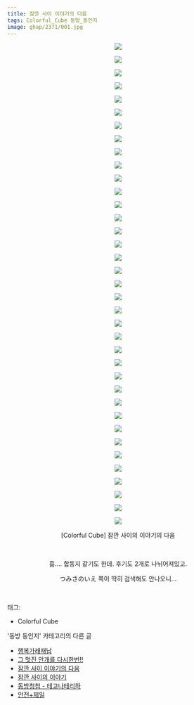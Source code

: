 ```yaml
---
title: 잠깐 사이 이야기의 다음
tags: Colorful_Cube 동방_동인지
image: ghap/2371/001.jpg
---
```

<div class="article">
<p style="text-align: center; clear: none; float: none;"><img src="{{ site.nasurl }}/ghap/2371/001.jpg"/></p>
<p style="text-align: center; clear: none; float: none;"><img src="{{ site.nasurl }}/ghap/2371/002.jpg"/></p>
<p style="text-align: center; clear: none; float: none;"><img src="{{ site.nasurl }}/ghap/2371/003.jpg"/></p>
<p style="text-align: center; clear: none; float: none;"><img src="{{ site.nasurl }}/ghap/2371/004.jpg"/></p>
<p style="text-align: center; clear: none; float: none;"><img src="{{ site.nasurl }}/ghap/2371/005.jpg"/></p>
<p style="text-align: center; clear: none; float: none;"><img src="{{ site.nasurl }}/ghap/2371/006.jpg"/></p>
<p style="text-align: center; clear: none; float: none;"><img src="{{ site.nasurl }}/ghap/2371/007.jpg"/></p>
<p style="text-align: center; clear: none; float: none;"><img src="{{ site.nasurl }}/ghap/2371/008.jpg"/></p>
<p style="text-align: center; clear: none; float: none;"><img src="{{ site.nasurl }}/ghap/2371/009.jpg"/></p>
<p style="text-align: center; clear: none; float: none;"><img src="{{ site.nasurl }}/ghap/2371/010.jpg"/></p>
<p style="text-align: center; clear: none; float: none;"><img src="{{ site.nasurl }}/ghap/2371/011.jpg"/></p>
<p style="text-align: center; clear: none; float: none;"><img src="{{ site.nasurl }}/ghap/2371/012.jpg"/></p>
<p style="text-align: center; clear: none; float: none;"><img src="{{ site.nasurl }}/ghap/2371/013.jpg"/></p>
<p style="text-align: center; clear: none; float: none;"><img src="{{ site.nasurl }}/ghap/2371/014.jpg"/></p>
<p style="text-align: center; clear: none; float: none;"><img src="{{ site.nasurl }}/ghap/2371/015.jpg"/></p>
<p style="text-align: center; clear: none; float: none;"><img src="{{ site.nasurl }}/ghap/2371/016.jpg"/></p>
<p style="text-align: center; clear: none; float: none;"><img src="{{ site.nasurl }}/ghap/2371/017.jpg"/></p>
<p style="text-align: center; clear: none; float: none;"><img src="{{ site.nasurl }}/ghap/2371/018.jpg"/></p>
<p style="text-align: center; clear: none; float: none;"><img src="{{ site.nasurl }}/ghap/2371/019.jpg"/></p>
<p style="text-align: center; clear: none; float: none;"><img src="{{ site.nasurl }}/ghap/2371/020.jpg"/></p>
<p style="text-align: center; clear: none; float: none;"><img src="{{ site.nasurl }}/ghap/2371/021.jpg"/></p>
<p style="text-align: center; clear: none; float: none;"><img src="{{ site.nasurl }}/ghap/2371/022.jpg"/></p>
<p style="text-align: center; clear: none; float: none;"><img src="{{ site.nasurl }}/ghap/2371/023.jpg"/></p>
<p style="text-align: center; clear: none; float: none;"><img src="{{ site.nasurl }}/ghap/2371/024.jpg"/></p>
<p style="text-align: center; clear: none; float: none;"><img src="{{ site.nasurl }}/ghap/2371/025.jpg"/></p>
<p style="text-align: center; clear: none; float: none;"><img src="{{ site.nasurl }}/ghap/2371/026.jpg"/></p>
<p style="text-align: center; clear: none; float: none;"><img src="{{ site.nasurl }}/ghap/2371/027.jpg"/></p>
<p style="text-align: center; clear: none; float: none;"><img src="{{ site.nasurl }}/ghap/2371/028.jpg"/></p>
<p style="text-align: center; clear: none; float: none;"><img src="{{ site.nasurl }}/ghap/2371/029.jpg"/></p>
<p style="text-align: center; clear: none; float: none;"><img src="{{ site.nasurl }}/ghap/2371/030.jpg"/></p>
<p style="text-align: center; clear: none; float: none;"><img src="{{ site.nasurl }}/ghap/2371/031.jpg"/></p>
<p style="text-align: center; clear: none; float: none;"><img src="{{ site.nasurl }}/ghap/2371/032.jpg"/></p>
<p style="text-align: center; clear: none; float: none;"><img src="{{ site.nasurl }}/ghap/2371/033.jpg"/></p>
<p style="text-align: center; clear: none; float: none;"><img src="{{ site.nasurl }}/ghap/2371/034.jpg"/></p>
<p style="text-align: center; clear: none; float: none;"><img src="{{ site.nasurl }}/ghap/2371/035.jpg"/></p>
<p style="text-align: center; clear: none; float: none;"><img src="{{ site.nasurl }}/ghap/2371/036.jpg"/></p>
<p style="text-align: center; clear: none; float: none;"><img src="{{ site.nasurl }}/ghap/2371/037.jpg"/></p>
<p style="text-align: center; clear: none; float: none;">[Colorful Cube] 잠깐 사이의 이야기의 다음</p>
<p style="text-align: center; clear: none; float: none;"><br/></p>
<p style="text-align: center; clear: none; float: none;">흠.... 합동지 같기도 한데. 후기도 2개로 나뉘어져있고.</p>
<p style="text-align: center; clear: none; float: none;">つみさのいえ 쪽이 딱히 검색해도 안나오니...</p>
<p><br/></p>
</div><div class="tagTrail">
<p>태그: </p>
<ul>
<li>Colorful Cube</li>
</ul>
</div><div class="another">
<p>'동방 동인지' 카테고리의 다른 글</p>
<ul>
<li><a href="/2016-09-28-ghap_2373">행복가래재납</a></li>
<li><a href="/2016-09-28-ghap_2372">그 멋진 안개를 다시한번!!</a></li>
<li><a href="/2016-09-28-ghap_2371">잠깐 사이 이야기의 다음</a></li>
<li><a href="/2016-09-28-ghap_2370">잠깐 사이의 이야기</a></li>
<li><a href="/2016-09-27-ghap_2368">동방청첩 - 테고나테리하</a></li>
<li><a href="/2016-09-27-ghap_2367">안전+제일</a></li>
</ul>
</div><div class="cb_module cb_fluid">
<div class="cb_wrt cb_profile">
</div><!-- commentList close -->
</div>